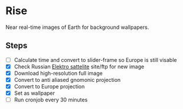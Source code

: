 # Rise

Near real-time images of Earth for background wallpapers.

## Steps

- [ ] Calculate time and convert to slider-frame so Europe is still visable
- [x] Check Russian [Elektro sattelite](http://electro.ntsomz.ru) site/ftp for new image
- [x] Download high-resolution full image
- [x] Convert to anti aliased gnomonic projection
- [x] Convert to Europe projection
- [x] Set as wallpaper
- [ ] Run cronjob every 30 minutes
